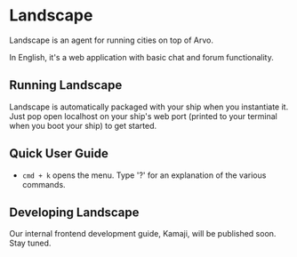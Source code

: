 # Landscape

Landscape is an agent for running cities on top of Arvo. 

In English, it's a web application with basic chat and forum functionality.

## Running Landscape

Landscape is automatically packaged with your ship when you instantiate it. Just pop open localhost on your ship's web port (printed to your terminal when you boot your ship) to get started. 

## Quick User Guide 

- `cmd + k` opens the menu. Type '?' for an explanation of the various commands.

## Developing Landscape 

Our internal frontend development guide, Kamaji, will be published soon. Stay tuned.
